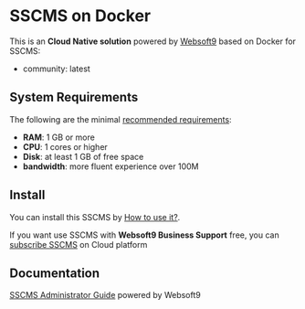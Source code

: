 # SSCMS on Docker  

This is an **Cloud Native solution** powered by [Websoft9](https://www.websoft9.com) based on Docker for SSCMS:

 - community:  latest


## System Requirements

The following are the minimal [recommended requirements](https://github.com/siteserver/cms):

* **RAM**: 1 GB or more
* **CPU**: 1 cores or higher
* **Disk**: at least 1 GB of free space
* **bandwidth**: more fluent experience over 100M  

## Install

You can install this SSCMS by [How to use it?](https://github.com/Websoft9/docker-library#how-to-use-it).   

If you want use SSCMS with **Websoft9 Business Support** free, you can [subscribe SSCMS](https://www.websoft9.com/apps) on Cloud platform

## Documentation

[SSCMS Administrator Guide](https://support.websoft9.com/docs/sscms) powered by Websoft9